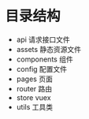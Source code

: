 # 目录结构
- api 请求接口文件
- assets 静态资源文件
- components 组件
- config 配置文件
- pages 页面
- router 路由
- store vuex
- utils 工具类
